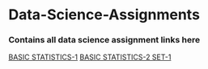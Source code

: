 # Data-Science-Assignments
### Contains all data science assignment links here
[BASIC STATISTICS-1](https://github.com/manognachowdary7/Basic-Statistics-1)
[BASIC STATISTICS-2 SET-1](https://github.com/manognachowdary7/Basic-Statistics-2-SET-1)
